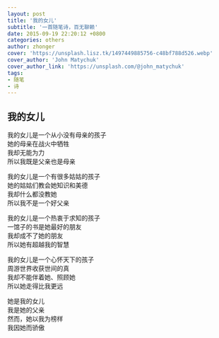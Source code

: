 ```yaml
---
layout: post
title: '我的女儿'
subtitle: '一首随笔诗，百无聊赖'
date: 2015-09-19 22:20:12 +0800
categories: others
author: zhonger
cover: 'https://unsplash.lisz.tk/1497449885756-c48bf788d526.webp'
cover_author: 'John Matychuk'
cover_author_link: 'https://unsplash.com/@john_matychuk'
tags: 
- 随笔 
- 诗
---
```


## 我的女儿

我的女儿是一个从小没有母亲的孩子  
她的母亲在战火中牺牲  
我却无能为力  
所以我既是父亲也是母亲

我的女儿是一个有很多姑姑的孩子  
她的姑姑们教会她知识和美德  
我却什么都没教她  
所以我不是一个好父亲

我的女儿是一个热衷于求知的孩子  
一馆子的书是她最好的朋友  
我却成不了她的朋友  
所以她有超越我的智慧

我的女儿是一个心怀天下的孩子  
周游世界收获世间的真  
我却不能伴着她、照顾她  
所以她走得比我更远

她是我的女儿  
我是她的父亲  
然而，她以我为榜样  
我因她而骄傲
